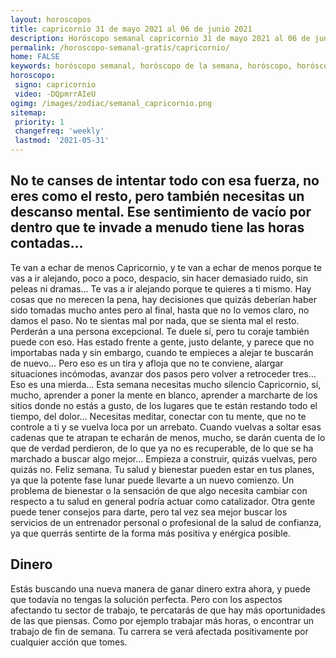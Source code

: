 ```yaml
---
layout: horoscopos
title: capricornio 31 de mayo 2021 al 06 de junio 2021 
description: Horóscopo semanal capricornio 31 de mayo 2021 al 06 de junio 2021. No te canses de intentar todo con esa fuerza, no eres como el resto, pero también necesitas un descanso mental. Ese sentimiento de vacío por dentro que te invade a menudo tiene las horas contadas…
permalink: /horoscopo-semanal-gratis/capricornio/
home: FALSE
keywords: horóscopo semanal, horóscopo de la semana, horóscopo, horóscopo gratis,horóscopos, horóscopo esperanza gracia, horoscopos capricornio la semana, horóscopos gratis, Tarot, Astrologia, Zodíaco, capricornio, horoscopo gratis, semanal
horoscopo:
 signo: capricornio
 video: -DQpmrrAIeU
ogimg: /images/zodiac/semanal_capricornio.png
sitemap:
 priority: 1
 changefreq: 'weekly'
 lastmod: '2021-05-31'
---
```




## No te canses de intentar todo con esa fuerza, no eres como el resto, pero también necesitas un descanso mental. Ese sentimiento de vacío por dentro que te invade a menudo tiene las horas contadas…

Te van a echar de menos Capricornio, y te van a echar de menos porque te vas a ir alejando, poco a poco, despacio, sin hacer demasiado ruido, sin peleas ni dramas… Te vas a ir alejando porque te quieres a ti mismo. Hay cosas que no merecen la pena, hay decisiones que quizás deberían haber sido tomadas mucho antes pero al final, hasta que no lo vemos claro, no damos el paso. No te sientas mal por nada, que se sienta mal el resto. Perderán a una persona excepcional. Te duele sí, pero tu coraje también puede con eso. Has estado frente a gente, justo delante, y parece que no importabas nada y sin embargo, cuando te empieces a alejar te buscarán de nuevo… Pero eso es un tira y afloja que no te conviene, alargar situaciones incómodas, avanzar dos pasos pero volver a retroceder tres… Eso es una mierda… Esta semana necesitas mucho silencio Capricornio, sí, mucho, aprender a poner la mente en blanco, aprender a marcharte de los sitios donde no estás a gusto, de los lugares que te están restando todo el tiempo, del dolor… Necesitas meditar, conectar con tu mente, que no te controle a ti y se vuelva loca por un arrebato. Cuando vuelvas a soltar esas cadenas que te atrapan te echarán de menos, mucho, se darán cuenta de lo que de verdad perdieron, de lo que ya no es recuperable, de lo que se ha marchado a buscar algo mejor… Empieza a construir, quizás vuelvas, pero quizás no. Feliz semana.
Tu salud y bienestar pueden estar en tus planes, ya que la potente fase lunar puede llevarte a un nuevo comienzo. Un problema de bienestar o la sensación de que algo necesita cambiar con respecto a tu salud en general podría actuar como catalizador. Otra gente puede tener consejos para darte, pero tal vez sea mejor buscar los servicios de un entrenador personal o profesional de la salud de confianza, ya que querrás sentirte de la forma más positiva y enérgica posible.

## Dinero

Estás buscando una nueva manera de ganar dinero extra ahora, y puede que todavía no tengas la solución perfecta. Pero con los aspectos afectando tu sector de trabajo, te percatarás de que hay más oportunidades de las que piensas. Como por ejemplo trabajar más horas, o encontrar un trabajo de fin de semana. Tu carrera se verá afectada positivamente por cualquier acción que tomes.